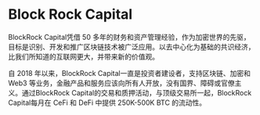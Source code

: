 # Block Rock Capital

BlockRock Capital凭借 50 多年的财务和资产管理经验，作为加密世界的先驱，目标是识别、开发和推广区块链技术被广泛应用。以去中心化为基础的共识经济，比我们所知道的互联网更大，并带来新的价值观。

自 2018 年以来，BlockRock Capital一直是投资者建设者，支持区块链、加密和 Web3 等业务，金融产品和服务应该向所有人开放，没有国界、障碍或官僚主义。通过BlockRock Capital的交易和质押活动，与顶级交易所一起，BlockRock Capital每月在 CeFi 和 DeFi 中提供 250K-500K BTC 的流动性。
